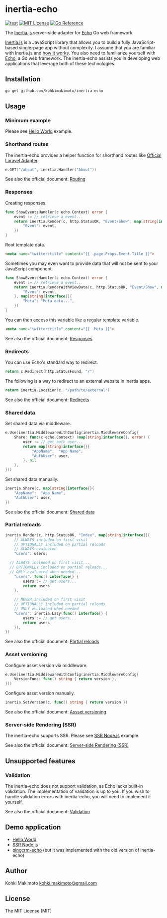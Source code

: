 # inertia-echo

[![test](https://github.com/kohkimakimoto/inertia-echo/actions/workflows/test.yml/badge.svg)](https://github.com/kohkimakimoto/inertia-echo/actions/workflows/test.yml)
[![MIT License](https://img.shields.io/badge/license-MIT-blue.svg)](https://github.com/kohkimakimoto/inertia-echo/blob/main/LICENSE)
[![Go Reference](https://pkg.go.dev/badge/github.com/kohkimakimoto/inertia-echo.svg)](https://pkg.go.dev/github.com/kohkimakimoto/inertia-echo)

The [Inertia.js](https://inertiajs.com) server-side adapter for [Echo](https://echo.labstack.com/) Go web framework.

[Inertia.js](https://inertiajs.com) is a JavaScript library that allows you to build a fully JavaScript-based single-page app without complexity.
I assume that you are familiar with Inertia.js and [how it works](https://inertiajs.com/how-it-works).
You also need to familiarize yourself with [Echo](https://echo.labstack.com/), a Go web framework. The inertia-echo assists you in developing web applications that leverage both of these technologies.

## Installation

```sh
go get github.com/kohkimakimoto/inertia-echo
```

## Usage

### Minimum example

Please see [Hello World](https://github.com/kohkimakimoto/inertia-echo/tree/master/examples/helloworld) example.

### Shorthand routes

The inertia-echo provides a helper function for shorthand routes like [Official Laravel Adapter](https://inertiajs.com/routing#shorthand-routes).

```go
e.GET("/about", inertia.Handler("About"))
```

See also the official document: [Routing](https://inertiajs.com/routing)

### Responses

Creating responses.

```go
func ShowEventsHandler(c echo.Context) error {
	event := // retrieve a event...
	return inertia.Render(c, http.StatusOK, "Event/Show", map[string]interface{}{
		"Event": event,
	})
}
```

Root template data.

```html
<meta name="twitter:title" content="{{ .page.Props.Event.Title }}">
```

Sometimes you may even want to provide data that will not be sent to your JavaScript component.

```go
func ShowEventsHandler(c echo.Context) error {
	event := // retrieve a event...
	return inertia.RenderWithViewData(c, http.StatusOK, "Event/Show", map[string]interface{}{
		"Event": event,
	}, map[string]interface{}{
		"Meta": "Meta data...",
	})
}
```

You can then access this variable like a regular template variable.

```html
<meta name="twitter:title" content="{{ .Meta }}">
```

See also the official document: [Responses](https://inertiajs.com/responses)

### Redirects

You can use Echo's standard way to redirect.

```go
return c.Redirect(http.StatusFound, "/")
```

The following is a way to redirect to an external website in Inertia apps.

```go
return inertia.Location(c, "/path/to/external")
```

See also the official document: [Redirects](https://inertiajs.com/redirects)

### Shared data

Set shared data via middleware.

```go
e.Use(inertia.MiddlewareWithConfig(inertia.MiddlewareConfig{
	Share: func(c echo.Context) (map[string]interface{}, error) {
		user := // get auth user...
		return map[string]interface{}{
			"AppName":  "App Name",
			"AuthUser": user,
		}, nil
	},
}))
```

Set shared data manually.

```go
inertia.Share(c, map[string]interface{}{
	"AppName":  "App Name",
	"AuthUser": user,
})
```

See also the official document: [Shared data](https://inertiajs.com/shared-data)

### Partial reloads

```go
inertia.Render(c, http.StatusOK, "Index", map[string]interface{}{
	// ALWAYS included on first visit
	// OPTIONALLY included on partial reloads
	// ALWAYS evaluated
	"users": users,

  // ALWAYS included on first visit...
  // OPTIONALLY included on partial reloads...
  // ONLY evaluated when needed...
	"users": func() interface{} {
		users := // get users...
		return users
	},

	// NEVER included on first visit
	// OPTIONALLY included on partial reloads
	// ONLY evaluated when needed
	"users": inertia.Lazy(func() interface{} {
		users := // get users...
		return users
	}),
})
```

See also the official document: [Partial reloads](https://inertiajs.com/partial-reloads)

### Asset versioning

Configure asset version via middleware.

```go
e.Use(inertia.MiddlewareWithConfig(inertia.MiddlewareConfig{
	VersionFunc: func() string { return version },
}))
```

Configure asset version manually.

```go
inertia.SetVersion(c, func() string { return version })
```

See also the official document: [Assset versioning](https://inertiajs.com/asset-versioning)

### Server-side Rendering (SSR)

The inertia-echo supports SSR. Please see [SSR Node.js](https://github.com/kohkimakimoto/inertia-echo/tree/master/examples/ssrnodejs) example.

See also the official document: [Server-side Rendering (SSR)](https://inertiajs.com/server-side-rendering)

## Unsupported features

### Validation

The inertia-echo does not support validation, as Echo lacks built-in validation.
The implementation of validation is up to you.
If you wish to handle validation errors with inertia-echo, you will need to implement it yourself.

See also the official document: [Validation](https://inertiajs.com/validation)

## Demo application

- [Hello World](https://github.com/kohkimakimoto/inertia-echo/tree/master/examples/helloworld)
- [SSR Node.js](https://github.com/kohkimakimoto/inertia-echo/tree/master/examples/ssrnodejs)
- [pingcrm-echo](https://github.com/kohkimakimoto/pingcrm-echo) (but it was implemented with the old version of inertia-echo)

## Author

Kohki Makimoto <kohki.makimoto@gmail.com>

## License

The MIT License (MIT)
